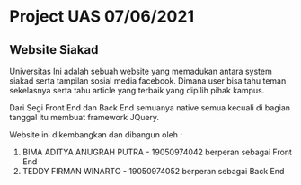 <h1>Project UAS 07/06/2021</h1>

<h2>Website Siakad</h2>

Universitas Ini adalah sebuah website yang memadukan antara system siakad serta tampilan sosial media facebook. Dimana user bisa tahu teman sekelasnya serta tahu article yang terbaik yang dipilih pihak kampus.

Dari Segi Front End dan Back End semuanya native semua kecuali di bagian tanggal itu membuat framework JQuery.

Website ini dikembangkan dan dibangun oleh :

1. BIMA ADITYA ANUGRAH PUTRA - 19050974042 berperan sebagai Front End
2. TEDDY FIRMAN WINARTO - 19050974052 berperan sebagai Back End

